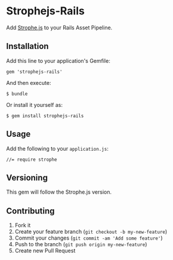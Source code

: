 # Strophejs-Rails

Add [Strophe.js](http://strophe.im/strophejs/) to your Rails Asset Pipeline.

## Installation

Add this line to your application's Gemfile:

    gem 'strophejs-rails'

And then execute:

    $ bundle

Or install it yourself as:

    $ gem install strophejs-rails

## Usage

Add the following to your `application.js`:

`//= require strophe`

## Versioning

This gem will follow the Strophe.js version.

## Contributing

1. Fork it
2. Create your feature branch (`git checkout -b my-new-feature`)
3. Commit your changes (`git commit -am 'Add some feature'`)
4. Push to the branch (`git push origin my-new-feature`)
5. Create new Pull Request
